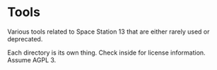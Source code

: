 # Tools

Various tools related to Space Station 13 that are either rarely used or deprecated.

Each directory is its own thing. Check inside for license information. Assume AGPL 3.
